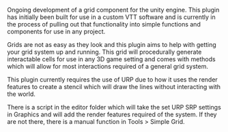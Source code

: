 Ongoing development of a grid component for the unity engine. This plugin has initially been built for use in a custom VTT software and is currently in the process of pulling out that functionality into simple functions and components for use in any project.

Grids are not as easy as they look and this plugin aims to help with getting your grid system up and running. This grid will procedurally generate interactable cells for use in any 3D game setting and comes with methods which will allow for most interactions required of a general grid system.

This plugin currently requires the use of URP due to how it uses the render features to create a stencil which will draw the lines without interacting with the world.



There is a script in the editor folder which will take the set URP SRP settings in Graphics and will add the render features required of the system. If they are not there, there is a manual function in Tools > Simple Grid.
